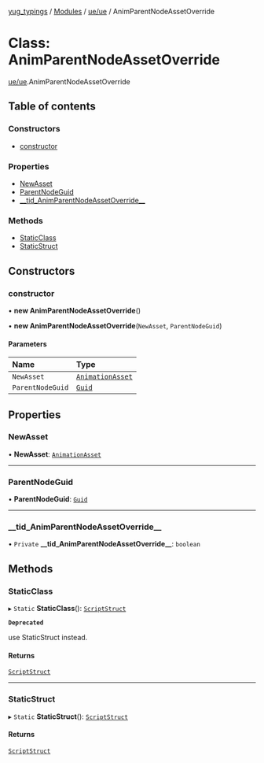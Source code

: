 [yug_typings](../README.md) / [Modules](../modules.md) / [ue/ue](../modules/ue_ue.md) / AnimParentNodeAssetOverride

# Class: AnimParentNodeAssetOverride

[ue/ue](../modules/ue_ue.md).AnimParentNodeAssetOverride

## Table of contents

### Constructors

- [constructor](ue_ue.AnimParentNodeAssetOverride.md#constructor)

### Properties

- [NewAsset](ue_ue.AnimParentNodeAssetOverride.md#newasset)
- [ParentNodeGuid](ue_ue.AnimParentNodeAssetOverride.md#parentnodeguid)
- [\_\_tid\_AnimParentNodeAssetOverride\_\_](ue_ue.AnimParentNodeAssetOverride.md#__tid_animparentnodeassetoverride__)

### Methods

- [StaticClass](ue_ue.AnimParentNodeAssetOverride.md#staticclass)
- [StaticStruct](ue_ue.AnimParentNodeAssetOverride.md#staticstruct)

## Constructors

### constructor

• **new AnimParentNodeAssetOverride**()

• **new AnimParentNodeAssetOverride**(`NewAsset`, `ParentNodeGuid`)

#### Parameters

| Name | Type |
| :------ | :------ |
| `NewAsset` | [`AnimationAsset`](ue_ue.AnimationAsset.md) |
| `ParentNodeGuid` | [`Guid`](ue_ue_s.Guid.md) |

## Properties

### NewAsset

• **NewAsset**: [`AnimationAsset`](ue_ue.AnimationAsset.md)

___

### ParentNodeGuid

• **ParentNodeGuid**: [`Guid`](ue_ue_s.Guid.md)

___

### \_\_tid\_AnimParentNodeAssetOverride\_\_

• `Private` **\_\_tid\_AnimParentNodeAssetOverride\_\_**: `boolean`

## Methods

### StaticClass

▸ `Static` **StaticClass**(): [`ScriptStruct`](ue_ue.ScriptStruct.md)

**`Deprecated`**

use StaticStruct instead.

#### Returns

[`ScriptStruct`](ue_ue.ScriptStruct.md)

___

### StaticStruct

▸ `Static` **StaticStruct**(): [`ScriptStruct`](ue_ue.ScriptStruct.md)

#### Returns

[`ScriptStruct`](ue_ue.ScriptStruct.md)
